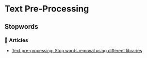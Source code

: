 # Text Pre-Processing

## Stopwords

### 📰 Articles

- [Text pre-processing: Stop words removal using different libraries](https://towardsdatascience.com/text-pre-processing-stop-words-removal-using-different-libraries-f20bac19929a)

